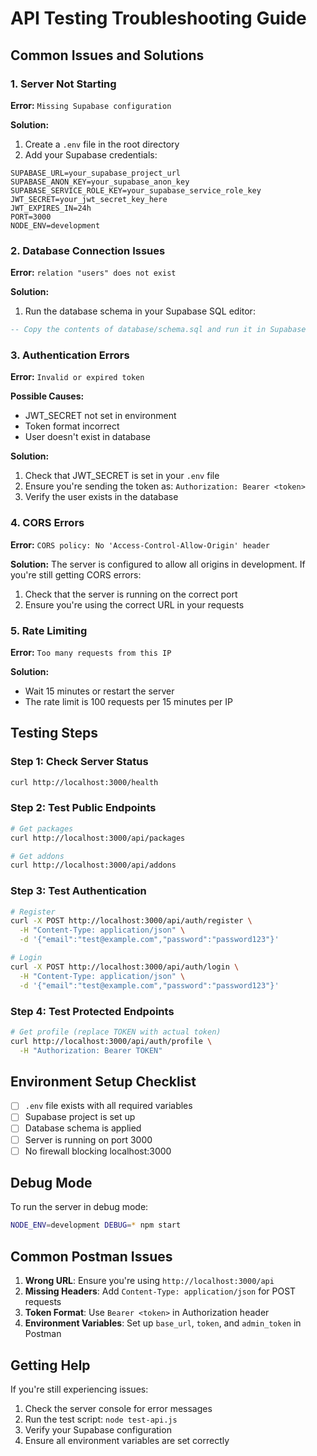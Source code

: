 # API Testing Troubleshooting Guide

## Common Issues and Solutions

### 1. Server Not Starting

**Error:** `Missing Supabase configuration`

**Solution:**
1. Create a `.env` file in the root directory
2. Add your Supabase credentials:
```env
SUPABASE_URL=your_supabase_project_url
SUPABASE_ANON_KEY=your_supabase_anon_key
SUPABASE_SERVICE_ROLE_KEY=your_supabase_service_role_key
JWT_SECRET=your_jwt_secret_key_here
JWT_EXPIRES_IN=24h
PORT=3000
NODE_ENV=development
```

### 2. Database Connection Issues

**Error:** `relation "users" does not exist`

**Solution:**
1. Run the database schema in your Supabase SQL editor:
```sql
-- Copy the contents of database/schema.sql and run it in Supabase
```

### 3. Authentication Errors

**Error:** `Invalid or expired token`

**Possible Causes:**
- JWT_SECRET not set in environment
- Token format incorrect
- User doesn't exist in database

**Solution:**
1. Check that JWT_SECRET is set in your `.env` file
2. Ensure you're sending the token as: `Authorization: Bearer <token>`
3. Verify the user exists in the database

### 4. CORS Errors

**Error:** `CORS policy: No 'Access-Control-Allow-Origin' header`

**Solution:**
The server is configured to allow all origins in development. If you're still getting CORS errors:
1. Check that the server is running on the correct port
2. Ensure you're using the correct URL in your requests

### 5. Rate Limiting

**Error:** `Too many requests from this IP`

**Solution:**
- Wait 15 minutes or restart the server
- The rate limit is 100 requests per 15 minutes per IP

## Testing Steps

### Step 1: Check Server Status
```bash
curl http://localhost:3000/health
```

### Step 2: Test Public Endpoints
```bash
# Get packages
curl http://localhost:3000/api/packages

# Get addons
curl http://localhost:3000/api/addons
```

### Step 3: Test Authentication
```bash
# Register
curl -X POST http://localhost:3000/api/auth/register \
  -H "Content-Type: application/json" \
  -d '{"email":"test@example.com","password":"password123"}'

# Login
curl -X POST http://localhost:3000/api/auth/login \
  -H "Content-Type: application/json" \
  -d '{"email":"test@example.com","password":"password123"}'
```

### Step 4: Test Protected Endpoints
```bash
# Get profile (replace TOKEN with actual token)
curl http://localhost:3000/api/auth/profile \
  -H "Authorization: Bearer TOKEN"
```

## Environment Setup Checklist

- [ ] `.env` file exists with all required variables
- [ ] Supabase project is set up
- [ ] Database schema is applied
- [ ] Server is running on port 3000
- [ ] No firewall blocking localhost:3000

## Debug Mode

To run the server in debug mode:
```bash
NODE_ENV=development DEBUG=* npm start
```

## Common Postman Issues

1. **Wrong URL**: Ensure you're using `http://localhost:3000/api`
2. **Missing Headers**: Add `Content-Type: application/json` for POST requests
3. **Token Format**: Use `Bearer <token>` in Authorization header
4. **Environment Variables**: Set up `base_url`, `token`, and `admin_token` in Postman

## Getting Help

If you're still experiencing issues:

1. Check the server console for error messages
2. Run the test script: `node test-api.js`
3. Verify your Supabase configuration
4. Ensure all environment variables are set correctly 